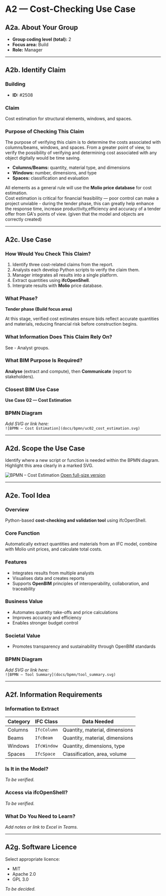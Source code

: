 # A2 — Cost-Checking Use Case

## A2a. About Your Group
- **Group coding level (total):** 2  
- **Focus area:** Build  
- **Role:** Manager  

---

## A2b. Identify Claim

### Building
- **ID:** #2508  

### Claim
Cost estimation for structural elements, windows, and spaces.

### Purpose of Checking This Claim
The purpose of verifying this claim is to determine the costs associated with columns/beams, windows, and spaces. From a greater point of view, to verify the possibility of verifying and determining cost associated with any object digitally would be time saving.  

- **Columns/Beams:** quantity, material type, and dimensions  
- **Windows:** number, dimensions, and type  
- **Spaces:** classification and evaluation  

All elements as a general rule will use the **Molio price database** for cost estimation.  
Cost estimation is critical for financial feasibility — poor control can make a project unviable - during the tender phase, this can greatly help enhance the response time, increase productivity,efficiency and accuracy of a tender offer from GA's points of view. (given that the model and objects are correctly created) 

---

## A2c. Use Case

### How Would You Check This Claim?
1. Identify three cost-related claims from the report.  
2. Analysts each develop Python scripts to verify the claim them.  
3. Manager integrates all results into a single platform.  
4. Extract quantities using **ifcOpenShell**.  
5. Intergrate results with **Molio** price database.

### What Phase?
**Tender phase (Build focus area)**

At this stage, verified cost estimates ensure bids reflect accurate quantities and materials, reducing financial risk before construction begins.

### What Information Does This Claim Rely On?

See - Analyst groups.

### What BIM Purpose Is Required?
**Analyse** (extract and compute), then **Communicate** (report to stakeholders).

### Closest BIM Use Case
**Use Case 02 — Cost Estimation**

### BPMN Diagram
_Add SVG or link here:_  
`![BPMN – Cost Estimation](docs/bpmn/uc02_cost_estimation.svg)`

---

## A2d. Scope the Use Case
Identify where a new script or function is needed within the BPMN diagram.  
Highlight this area clearly in a marked SVG.

![BPMN – Cost Estimation](diagram(1).svg)
[Open full-size version](diagram(1).svg)

---

## A2e. Tool Idea

### Overview
Python-based **cost-checking and validation tool** using ifcOpenShell.

### Core Function
Automatically extract quantities and materials from an IFC model, combine with Molio unit prices, and calculate total costs.

### Features
- Integrates results from multiple analysts  
- Visualises data and creates reports  
- Supports **OpenBIM** principles of interoperability, collaboration, and traceability

### Business Value
- Automates quantity take-offs and price calculations  
- Improves accuracy and efficiency  
- Enables stronger budget control  

### Societal Value
- Promotes transparency and sustainability through OpenBIM standards  

### BPMN Diagram
_Add SVG or link here:_  
`![BPMN – Tool Summary](docs/bpmn/tool_summary.svg)`

---

## A2f. Information Requirements

### Information to Extract
| Category | IFC Class | Data Needed |
|-----------|------------|--------------|
| Columns | `IfcColumn` | Quantity, material, dimensions |
| Beams | `IfcBeam` | Quantity, material, dimensions |
| Windows | `IfcWindow` | Quantity, dimensions, type |
| Spaces | `IfcSpace` | Classification, area, volume |

### Is It in the Model?
_To be verified._

### Access via ifcOpenShell?
_To be verified._

### What Do You Need to Learn?
_Add notes or link to Excel in Teams._

---

## A2g. Software Licence
Select appropriate licence:
- MIT  
- Apache 2.0  
- GPL 3.0  

_To be decided._
